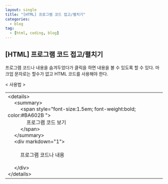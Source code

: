 ```yaml
---
layout: single
title: "[HTML] 프로그램 코드 접고/펼치기"
categories:
  - blog
tag:
  - [html, coding, blog]
---
```


## [HTML] 프로그램 코드 접고/펼치기

프로그램 코드나 내용을 숨겨두었다가 클릭을 하면
내용을 볼 수 있도록 할 수 있다.
마크업 문자로는 할수가 없고 HTML 코드를 사용해야 한다.

< 사용법 >  
<table>
  <tr>
    <td>
    &lt;details&gt;<br />
    <span style="margin-left:20px">&lt;summary&gt;</span><br />
    <span style="margin-left:40px"> &lt;span style="font-size:1.5em; font-weight:bold; color:#BA602B "&gt;</span><br />
    <span style="margin-left:60px">프로그램 코드 보기</span><br />
    <span style="margin-left:40px">&lt;/span&gt;</span><br />
    <span style="margin-left:20px">&lt;/summary&gt;</span><br />
    <span style="margin-left:20px">&lt;div markdown="1"&gt;</span><br />
      <br />
      <span style="margin-left:40px">프로그램 코드나 내용<br />
      <br />
    <span style="margin-left:20px">&lt;/div&gt;</span><br />
    &lt;/details&gt;
      <br />
    </td>
  </tr>
</table>

